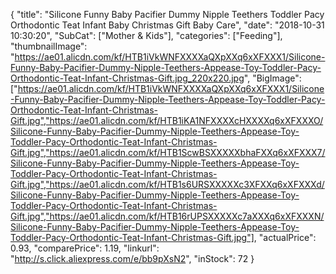 {
	"title": "Silicone Funny Baby Pacifier Dummy Nipple Teethers Toddler Pacy Orthodontic Teat Infant Baby Christmas Gift Baby Care",
	"date": "2018-10-31 10:30:20",
	"SubCat": ["Mother & Kids"],
	"categories": ["Feeding"],
	"thumbnailImage": "https://ae01.alicdn.com/kf/HTB1iVkWNFXXXXaQXpXXq6xXFXXX1/Silicone-Funny-Baby-Pacifier-Dummy-Nipple-Teethers-Appease-Toy-Toddler-Pacy-Orthodontic-Teat-Infant-Christmas-Gift.jpg_220x220.jpg",
	"BigImage": ["https://ae01.alicdn.com/kf/HTB1iVkWNFXXXXaQXpXXq6xXFXXX1/Silicone-Funny-Baby-Pacifier-Dummy-Nipple-Teethers-Appease-Toy-Toddler-Pacy-Orthodontic-Teat-Infant-Christmas-Gift.jpg","https://ae01.alicdn.com/kf/HTB1iKA1NFXXXXcHXXXXq6xXFXXXO/Silicone-Funny-Baby-Pacifier-Dummy-Nipple-Teethers-Appease-Toy-Toddler-Pacy-Orthodontic-Teat-Infant-Christmas-Gift.jpg","https://ae01.alicdn.com/kf/HTB1ScwBSXXXXXbhaFXXq6xXFXXX7/Silicone-Funny-Baby-Pacifier-Dummy-Nipple-Teethers-Appease-Toy-Toddler-Pacy-Orthodontic-Teat-Infant-Christmas-Gift.jpg","https://ae01.alicdn.com/kf/HTB1s6URSXXXXXc3XFXXq6xXFXXXd/Silicone-Funny-Baby-Pacifier-Dummy-Nipple-Teethers-Appease-Toy-Toddler-Pacy-Orthodontic-Teat-Infant-Christmas-Gift.jpg","https://ae01.alicdn.com/kf/HTB16rUPSXXXXXc7aXXXq6xXFXXXN/Silicone-Funny-Baby-Pacifier-Dummy-Nipple-Teethers-Appease-Toy-Toddler-Pacy-Orthodontic-Teat-Infant-Christmas-Gift.jpg"],
	"actualPrice": 0.93,
	"comparePrice": 1.19,
	"linkurl": "http://s.click.aliexpress.com/e/bb9pXsN2",
	"inStock": 72
}
